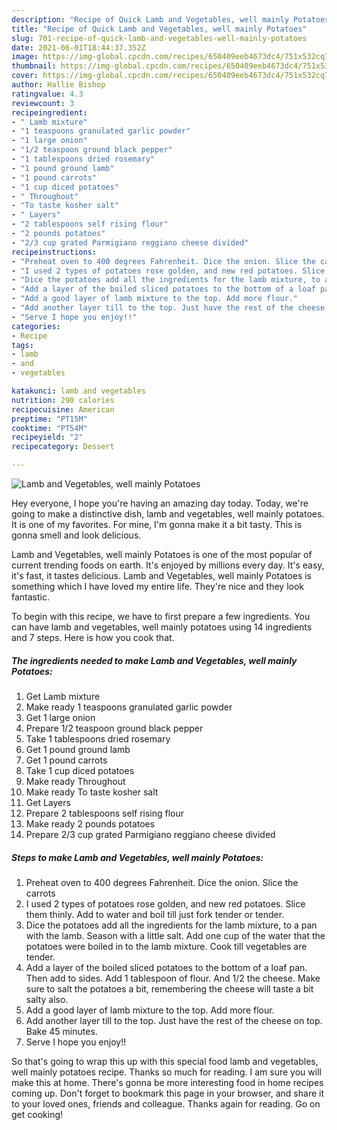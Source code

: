 ```yaml
---
description: "Recipe of Quick Lamb and Vegetables, well mainly Potatoes"
title: "Recipe of Quick Lamb and Vegetables, well mainly Potatoes"
slug: 701-recipe-of-quick-lamb-and-vegetables-well-mainly-potatoes
date: 2021-06-01T18:44:37.352Z
image: https://img-global.cpcdn.com/recipes/650409eeb4673dc4/751x532cq70/lamb-and-vegetables-well-mainly-potatoes-recipe-main-photo.jpg
thumbnail: https://img-global.cpcdn.com/recipes/650409eeb4673dc4/751x532cq70/lamb-and-vegetables-well-mainly-potatoes-recipe-main-photo.jpg
cover: https://img-global.cpcdn.com/recipes/650409eeb4673dc4/751x532cq70/lamb-and-vegetables-well-mainly-potatoes-recipe-main-photo.jpg
author: Hallie Bishop
ratingvalue: 4.3
reviewcount: 3
recipeingredient:
- " Lamb mixture"
- "1 teaspoons granulated garlic powder"
- "1 large onion"
- "1/2 teaspoon ground black pepper"
- "1 tablespoons dried rosemary"
- "1 pound ground lamb"
- "1 pound carrots"
- "1 cup diced potatoes"
- " Throughout"
- "To taste kosher salt"
- " Layers"
- "2 tablespoons self rising flour"
- "2 pounds potatoes"
- "2/3 cup grated Parmigiano reggiano cheese divided"
recipeinstructions:
- "Preheat oven to 400 degrees Fahrenheit. Dice the onion. Slice the carrots"
- "I used 2 types of potatoes rose golden, and new red potatoes. Slice them thinly. Add to water and boil till just fork tender or tender."
- "Dice the potatoes add all the ingredients for the lamb mixture, to a pan with the lamb. Season with a little salt. Add one cup of the water that the potatoes were boiled in to the lamb mixture. Cook till vegetables are tender."
- "Add a layer of the boiled sliced potatoes to the bottom of a loaf pan. Then add to sides. Add 1 tablespoon of flour. And 1/2 the cheese. Make sure to salt the potatoes a bit, remembering the cheese will taste a bit salty also."
- "Add a good layer of lamb mixture to the top. Add more flour."
- "Add another layer till to the top. Just have the rest of the cheese on top. Bake 45 minutes."
- "Serve I hope you enjoy!!"
categories:
- Recipe
tags:
- lamb
- and
- vegetables

katakunci: lamb and vegetables 
nutrition: 290 calories
recipecuisine: American
preptime: "PT15M"
cooktime: "PT54M"
recipeyield: "2"
recipecategory: Dessert

---
```



![Lamb and Vegetables, well mainly Potatoes](https://img-global.cpcdn.com/recipes/650409eeb4673dc4/751x532cq70/lamb-and-vegetables-well-mainly-potatoes-recipe-main-photo.jpg)

Hey everyone, I hope you're having an amazing day today. Today, we're going to make a distinctive dish, lamb and vegetables, well mainly potatoes. It is one of my favorites. For mine, I'm gonna make it a bit tasty. This is gonna smell and look delicious.



Lamb and Vegetables, well mainly Potatoes is one of the most popular of current trending foods on earth. It's enjoyed by millions every day. It's easy, it's fast, it tastes delicious. Lamb and Vegetables, well mainly Potatoes is something which I have loved my entire life. They're nice and they look fantastic.


To begin with this recipe, we have to first prepare a few ingredients. You can have lamb and vegetables, well mainly potatoes using 14 ingredients and 7 steps. Here is how you cook that.

<!--inarticleads1-->

##### The ingredients needed to make Lamb and Vegetables, well mainly Potatoes:

1. Get  Lamb mixture
1. Make ready 1 teaspoons granulated garlic powder
1. Get 1 large onion
1. Prepare 1/2 teaspoon ground black pepper
1. Take 1 tablespoons dried rosemary
1. Get 1 pound ground lamb
1. Get 1 pound carrots
1. Take 1 cup diced potatoes
1. Make ready  Throughout
1. Make ready To taste kosher salt
1. Get  Layers
1. Prepare 2 tablespoons self rising flour
1. Make ready 2 pounds potatoes
1. Prepare 2/3 cup grated Parmigiano reggiano cheese divided




<!--inarticleads2-->

##### Steps to make Lamb and Vegetables, well mainly Potatoes:

1. Preheat oven to 400 degrees Fahrenheit. Dice the onion. Slice the carrots
1. I used 2 types of potatoes rose golden, and new red potatoes. Slice them thinly. Add to water and boil till just fork tender or tender.
1. Dice the potatoes add all the ingredients for the lamb mixture, to a pan with the lamb. Season with a little salt. Add one cup of the water that the potatoes were boiled in to the lamb mixture. Cook till vegetables are tender.
1. Add a layer of the boiled sliced potatoes to the bottom of a loaf pan. Then add to sides. Add 1 tablespoon of flour. And 1/2 the cheese. Make sure to salt the potatoes a bit, remembering the cheese will taste a bit salty also.
1. Add a good layer of lamb mixture to the top. Add more flour.
1. Add another layer till to the top. Just have the rest of the cheese on top. Bake 45 minutes.
1. Serve I hope you enjoy!!




So that's going to wrap this up with this special food lamb and vegetables, well mainly potatoes recipe. Thanks so much for reading. I am sure you will make this at home. There's gonna be more interesting food in home recipes coming up. Don't forget to bookmark this page in your browser, and share it to your loved ones, friends and colleague. Thanks again for reading. Go on get cooking!
